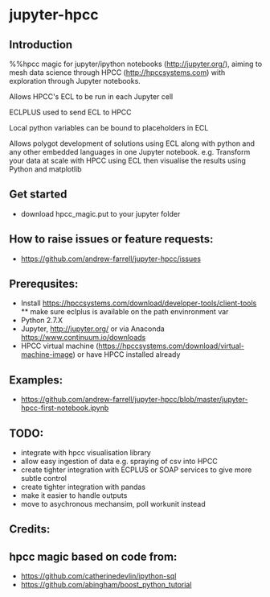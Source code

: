 # jupyter-hpcc

## Introduction
%%hpcc magic for jupyter/ipython notebooks (http://jupyter.org/), aiming to mesh data science through HPCC (http://hpccsystems.com) with exploration through Jupyter notebooks.

Allows HPCC's ECL to be run in each Jupyter cell

ECLPLUS used to send ECL to HPCC

Local python variables can be bound to placeholders in ECL

Allows polygot development of solutions using ECL along with python and any other embedded languages in one Jupyter notebook.
e.g. Transform your data at scale with HPCC using ECL then visualise the results using Python and matplotlib

## Get started
* download hpcc_magic.put to your jupyter folder

## How to raise issues or feature requests:
* https://github.com/andrew-farrell/jupyter-hpcc/issues

## Prerequsites:
* Install https://hpccsystems.com/download/developer-tools/client-tools
** make sure eclplus is available on the path envinronment var
* Python 2.7.X
* Jupyter, http://jupyter.org/ or via Anaconda  https://www.continuum.io/downloads
* HPCC virtual machine (https://hpccsystems.com/download/virtual-machine-image) or have HPCC installed already

## Examples:
* https://github.com/andrew-farrell/jupyter-hpcc/blob/master/jupyter-hpcc-first-notebook.ipynb

## TODO:
* integrate with hpcc visualisation library
* allow easy ingestion of data e.g. spraying of csv into HPCC
* create tighter integration with ECPLUS or SOAP services to give more subtle control
* create tighter integration with pandas
* make it easier to handle outputs
* move to asychronous mechansim, poll workunit instead

## Credits:

## hpcc magic based on code from:
* https://github.com/catherinedevlin/ipython-sql
* https://github.com/abingham/boost_python_tutorial
